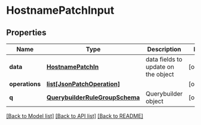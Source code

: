 # HostnamePatchInput

## Properties
Name | Type | Description | Notes
------------ | ------------- | ------------- | -------------
**data** | [**HostnamePatchIn**](HostnamePatchIn.md) | data fields to update on the object | [optional] 
**operations** | [**list[JsonPatchOperation]**](JsonPatchOperation.md) |  | [optional] 
**q** | [**QuerybuilderRuleGroupSchema**](QuerybuilderRuleGroupSchema.md) | Querybuilder object | [optional] 

[[Back to Model list]](../README.md#documentation-for-models) [[Back to API list]](../README.md#documentation-for-api-endpoints) [[Back to README]](../README.md)


